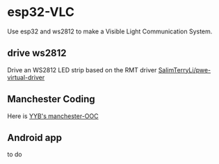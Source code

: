 # esp32-VLC

Use esp32 and ws2812 to make a Visible Light Communication System. 

## drive ws2812

Drive an WS2812 LED strip based on the RMT driver [SalimTerryLi/pwe-virtual-driver](https://github.com/SalimTerryLi/pwe-virtual-driver)

## Manchester Coding

Here is [YYB's manchester-OOC](https://paste.ubuntu.com/p/CvfnrRqcGx/)

## Android app

to do

